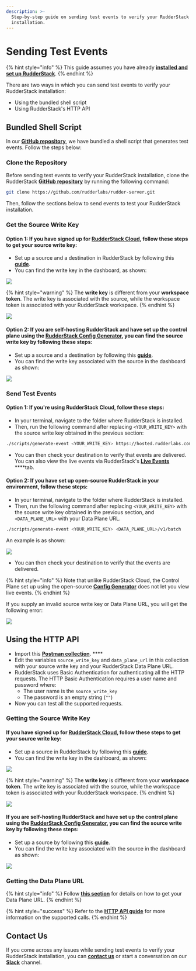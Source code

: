 ```yaml
---
description: >-
  Step-by-step guide on sending test events to verify your RudderStack
  installation.
---
```


# Sending Test Events

{% hint style="info" %}
This guide assumes you have already [**installed and set up RudderStack**](./).
{% endhint %}

There are two ways in which you can send test events to verify your RudderStack installation:

* Using the bundled shell script
* Using RudderStack's HTTP API

## Bundled Shell Script

In our [**GitHub repository**](https://github.com/rudderlabs/rudder-server), we have bundled a shell script that generates test events. Follow the steps below:

### Clone the Repository

Before sending test events to verify your RudderStack installation, clone the RudderStack [**GitHub repository**](https://github.com/rudderlabs/rudder-server) by running the following command:

```bash
git clone https://github.com/rudderlabs/rudder-server.git
```

Then, follow the sections below to send events to test your RudderStack installation.

### Get the Source Write Key

#### **Option 1: If you have signed up for** [**RudderStack Cloud**](https://app.rudderstack.com/)**, follow these steps to get your source write key:**

* Set up a source and a destination in RudderStack by following this [**guide**](../../connections/adding-source-and-destination-rudderstack.md). 
* You can find the write key in the dashboard, as shown:

![](../../.gitbook/assets/screen-shot-2021-07-01-at-5.27.53-pm.png)

{% hint style="warning" %}
The **write key** is different from your **workspace token**. The write key is associated with the source, while the workspace token is associated with your RudderStack workspace.
{% endhint %}

![](../../.gitbook/assets/screen-shot-2021-07-01-at-5.29.03-pm.png)

#### **Option 2: If you are self-hosting RudderStack and have set up the control plane using the** [**RudderStack Config Generator**](../config-generator.md)**, you can find the source write key by following these steps:**

* Set up a source and a destination by following this [**guide**](../../connections/adding-source-and-destination-rudderstack.md). 
* You can find the write key associated with the source in the dashboard as shown:

![](../../.gitbook/assets/writekey.jpg)

### Send Test Events

#### Option 1: If you're using RudderStack Cloud, follow these steps:

* In your terminal, navigate to the folder where RudderStack is installed. 
* Then, run the following command after replacing `<YOUR_WRITE_KEY>` with the source write key obtained in the previous section:

```bash
./scripts/generate-event <YOUR_WRITE_KEY> https://hosted.rudderlabs.com/v1/batch
```

* You can then check your destination to verify that events are delivered. You can also view the live events via RudderStack's [**Live Events**](../../user-guides/how-to-guides/live-destination-event-debugger.md) ****tab.

#### Option 2: If you have set up open-source RudderStack in your environment, follow these steps:

* In your terminal, navigate to the folder where RudderStack is installed. 
* Then, run the following command after replacing `<YOUR_WRITE_KEY>` with the source write key obtained in the previous section, and `<DATA_PLANE_URL>` with your Data Plane URL.

```bash
./scripts/generate-event <YOUR_WRITE_KEY> <DATA_PLANE_URL>/v1/batch
```

An example is as shown:

![](../../.gitbook/assets/test-event%20%281%29.jpg)

* You can then check your destination to verify that the events are delivered.

{% hint style="info" %}
Note that unlike RudderStack Cloud, the Control Plane set up using the open-source [**Config Generator**](../config-generator.md) does not let you view live events.
{% endhint %}

If you supply an invalid source write key or Data Plane URL, you will get the following error:

![](../../.gitbook/assets/error.jpg)

## Using the HTTP API

* Import this [**Postman collection**](https://www.getpostman.com/collections/480307c55ad2b9dd4e27). ****
* Edit the variables `source_write_key` and `data_plane_url` in this collection with your source write key and your RudderStack Data Plane URL. 
* RudderStack uses Basic Authentication for authenticating all the HTTP requests. The HTTP Basic Authentication requires a user name and password where: 
  * The user name is the `source_write_key`
  * The password is an empty string \(`""`\) 
* Now you can test all the supported requests.

### Getting the Source Write Key

#### **If you have signed up for** [**RudderStack Cloud**](https://app.rudderstack.com/)**, follow these steps to get your source write key:**

* Set up a source in RudderStack by following this [**guide**](../../connections/adding-source-and-destination-rudderstack.md). 
* You can find the write key in the dashboard, as shown:

![](../../.gitbook/assets/screen-shot-2021-07-01-at-5.27.53-pm.png)

{% hint style="warning" %}
The **write key** is different from your **workspace token**. The write key is associated with the source, while the workspace token is associated with your RudderStack workspace.
{% endhint %}

![](../../.gitbook/assets/screen-shot-2021-07-01-at-5.29.03-pm.png)

#### **If you are self-hosting RudderStack and have set up the control plane using the** [**RudderStack Config Generator**](../config-generator.md)**, you can find the source write key by following these steps:**

* Set up a source by following this [**guide**](../../connections/adding-source-and-destination-rudderstack.md). 
* You can find the write key associated with the source in the dashboard as shown:

![](../../.gitbook/assets/writekey.jpg)

### Getting the Data Plane URL

{% hint style="info" %}
Follow [**this section**](https://docs.rudderstack.com/get-started/installing-and-setting-up-rudderstack#what-is-a-data-plane-url-where-do-i-get-it) for details on how to get your Data Plane URL.
{% endhint %}

{% hint style="success" %}
Refer to the [**HTTP API guide**](https://docs.rudderstack.com/rudderstack-api/http-api-specification) for more information on the supported calls.
{% endhint %}

## Contact Us

If you come across any issues while sending test events to verify your RudderStack installation, you can [**contact us**](mailto:%20docs@rudderstack.com) or start a conversation on our [**Slack**](https://rudderstack.com/join-rudderstack-slack-community) channel.

